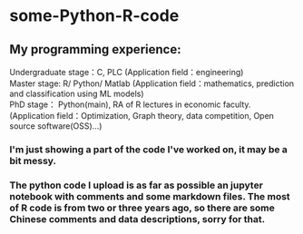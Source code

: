 
# some-Python-R-code
## My programming experience:
Undergraduate stage：C, PLC (Application field：engineering) <br>
Master stage: R/ Python/ Matlab (Application field：mathematics, prediction and classification using ML models)  <br>
PhD stage： Python(main), RA of R lectures in economic faculty. (Application field：Optimization, Graph theory, data competition, Open source software(OSS)...) 

### I'm just showing a part of the code I've worked on, it may be a bit messy. 
### The python code I upload is as far as possible an jupyter notebook with comments and some markdown files. The most of R code is from two or three years ago, so there are some Chinese comments and data descriptions, sorry for that.
